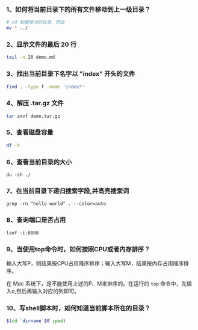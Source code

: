 ### 1、如何将当前目录下的所有文件移动到上一级目录？

```bash
# cd 到要移动的目录，然后
mv * ../
```

### 2、显示文件的最后 20 行

```bash
tail -n 20 demo.md
```

### 3、找出当前目录下名字以 "index" 开头的文件

```bash
find . -type f -name 'index*'
```

### 4、解压 .tar.gz 文件

```bash
tar zxvf demo.tar.gz
```

### 5、查看磁盘容量

```bash
df -h
```

### 6、查看当前目录的大小

```
du -sh ./
```

### 7、在当前目录下递归搜索字段,并高亮搜索词

```
grep -rn "hello world" . --color=auto
```

### 8、查询端口是否占用

```
lsof -i:8080
```

### 9、当使用top命令时，如何按照CPU或者内存排序？

输入大写P，则结果按CPU占用降序排序；输入大写M，结果按内存占用降序排序。

在 Mac 系统下，是不能使用上述的P、M来排序的。在运行的 `top` 命令中，先输入o,然后再输入对应的列即可。

### 10、写shell脚本时，如何知道当前脚本所在的目录？

```bash
$(cd `dirname $0`;pwd)
```